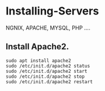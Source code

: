 # Installing-Servers
NGNIX, APACHE, MYSQL, PHP ....

## Install Apache2.

    sudo apt install apache2
    sudo /etc/init.d/apache2 status
    sudo /etc/init.d/apache2 start
    sudo /etc/init.d/apache2 stop
    sudo /etc/init.d/apache2 restart
